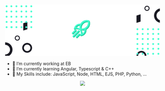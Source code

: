 <p align="center">
  <a href="https://JNSAPH.com"><img src="https://raw.githubusercontent.com/JNSAPH/JNSAPH/master/banner.png"></a>
</p>

- 🔭 I’m currently working at EB
- 🌱 I’m currently learning Angular, Typescript & C++
- 💪 My Skills include: JavaScript, Node, HTML, EJS, PHP, Python, ...


<p align="center">
  <img src="https://github-readme-stats.vercel.app/api?username=JNSAPH&show_icons=true&theme=vue-dark&bg_color=191922&title_color=44ffd2&icon_color=44ffd2&text_color=ffffff">
</p>
